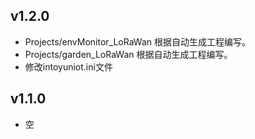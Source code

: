 ## v1.2.0

- Projects/envMonitor_LoRaWan 根据自动生成工程编写。
- Projects/garden_LoRaWan 根据自动生成工程编写。
- 修改intoyuniot.ini文件

## v1.1.0

- 空

